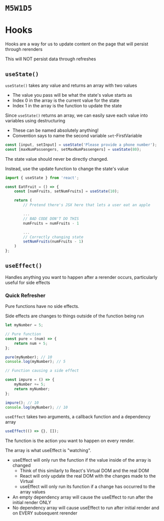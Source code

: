 # `M5W1D5`

# Hooks

Hooks are a way for us to update content on the page that will persist through rerenders

This will NOT persist data through refreshes

## `useState()`

`useState()` takes any value and returns an array with two values

-   The value you pass will be what the state's value starts as
-   Index 0 in the array is the current value for the state
-   Index 1 in the array is the function to update the state

Since `useState()` returns an array, we can easily save each value into variables using destructuring

-   These can be named absolutely anything!
-   Convention says to name the second variable `set`-FirstVariable

```js
const [input, setInput] = useState('Please provide a phone number');
const [maxNumPassengers, setMaxNumPassengers] = useState(80);
```

The state value should never be directly changed.

Instead, use the update function to change the state's value

```js
import { useState } from 'react';

const EatFruit = () => {
    const [numFruits, setNumFruits] = useState(10);

    return (
		// Pretend there's JSX here that lets a user eat an apple

		...
		// BAD CODE DON'T DO THIS
		numFruits = numFruits - 1

		...
		// Correctly changing state
		setNumFruits(numFruits - 1)
	)
};
```

## `useEffect()`

Handles anything you want to happen after a rerender occurs, particularly useful for side effects

### Quick Refresher

Pure functions have no side effects.

Side effects are changes to things outside of the function being run

```js
let myNumber = 5;

// Pure function
const pure = (num) => {
    return num + 5;
};

pure(myNumber); // 10
console.log(myNumber); // 5

// Function causing a side effect

const impure = () => {
    myNumber += 5;
    return myNumber;
};

impure(); // 10
console.log(myNumber); // 10
```

`useEffect` takes two arguments, a callback function and a dependency array

```js
useEffect(() => {}, []);
```

The function is the action you want to happen on every render.

The array is what useEffect is "watching".

-   useEffect will only run the function if the value inside of the array is changed
    -   Think of this similarly to React's Virtual DOM and the real DOM
    -   React will only update the real DOM with the changes made to the Virtual
    -   useEffect will only run its function if a change has occurred to the array values
-   An empty dependency array will cause the useEffect to run after the initial render ONLY
-   No dependency array will cause useEffect to run after initial render and on EVERY subsequent rerender
